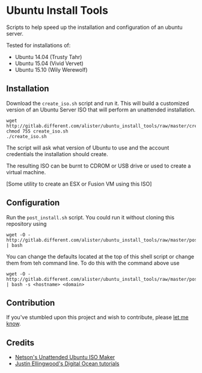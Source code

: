 # Ubuntu Install Tools
Scripts to help speed up the installation and configuration of an ubuntu server.

Tested for installations of:
* Ubuntu 14.04 (Trusty Tahr)
* Ubuntu 15.04 (Vivid Vervet)
* Ubuntu 15.10 (Wily Werewolf)

## Installation

Download the `create_iso.sh` script and run it. This will build a customized version of an Ubuntu Server ISO that will perform an unattended installation.

    wget http://gitlab.different.com/alister/ubuntu_install_tools/raw/master/create_iso.sh
    chmod 755 create_iso.sh
    ./create_iso.sh

The script will ask what version of Ubuntu to use and the account credentials the installation should create.

The resulting ISO can be burnt to CDROM or USB drive or used to create a virtual machine.

[Some utility to create an ESX or Fusion VM using this ISO]

## Configuration
Run the `post_install.sh` script. You could run it without cloning this repository using

    wget -O - http://gitlab.different.com/alister/ubuntu_install_tools/raw/master/post_install.sh | bash

You can change the defaults located at the top of this shell script or change them from teh command line. To do this with the command above use

    wget -O - http://gitlab.different.com/alister/ubuntu_install_tools/raw/master/post_install.sh | bash -s <hostname> <domain>

## Contribution
If you've stumbled upon this project and wish to contribute, please [let me know](mailto:alister@different.com).

## Credits
* [Netson's Unattended Ubuntu ISO Maker](https://github.com/netson/ubuntu-unattended)
* [Justin Ellingwood's Digital Ocean tutorials](https://www.digitalocean.com/community/tutorials/additional-recommended-steps-for-new-ubuntu-14-04-servers)
